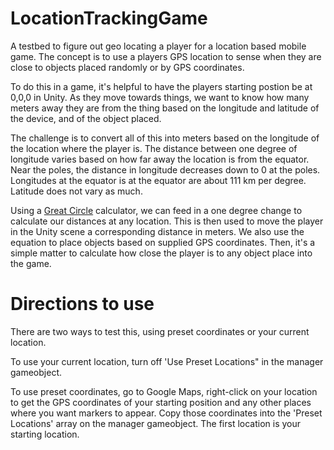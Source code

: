 # LocationTrackingGame
A testbed to figure out geo locating a player for a location based mobile game. The concept is to use a players GPS location to sense when they are close to objects placed randomly or by GPS coordinates.

To do this in a game, it's helpful to have the players starting postion be at 0,0,0 in Unity. As they move towards things, we want to know how many meters away they are from the thing based on the longitude and latitude of the device, and of the object placed. 

The challenge is to convert all of this into meters based on the longitude of the location where the player is. The distance between one degree of longitude varies based on how far away the location is from the equator. Near the poles, the distance in longitude decreases down to 0 at the poles. Longitudes at the equator is at the equator are about 111 km per degree. Latitude does not vary as much.

Using a [Great Circle](http://edwilliams.org/gccalc.htm)  calculator, we can feed in a one degree change to calculate our distances at any location. This is then used to move the player in the Unity scene a corresponding distance in meters. We also use the equation to place objects based on supplied GPS coordinates. Then, it's a simple matter to calculate how close the player is to any object place into the game.

# Directions to use

There are two ways to test this, using preset coordinates or your current location.

To use your current location, turn off 'Use Preset Locations" in the manager gameobject.

To use preset coordinates, go to Google Maps, right-click on your location to get the GPS coordinates of your starting position and any other places where you want markers to appear. Copy those coordinates into the 'Preset Locations' array on the manager gameobject. The first location is your starting location.
